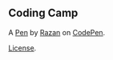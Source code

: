Coding Camp
-----------


A [Pen](https://codepen.io/RazanB/pen/GEvbXr) by [Razan](http://codepen.io/RazanB) on [CodePen](http://codepen.io/).

[License](https://codepen.io/RazanB/pen/GEvbXr/license).